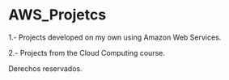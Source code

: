 # AWS_Projetcs

1.- Projects developed on my own using Amazon Web Services.

2.- Projects from the Cloud Computing course.

Derechos reservados.
